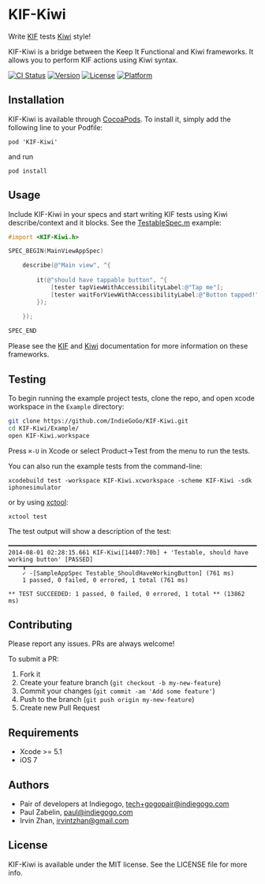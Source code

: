 # KIF-Kiwi

Write [KIF](https://github.com/kif-framework/KIF) tests [Kiwi](https://github.com/kiwi-bdd/Kiwi) style!

KIF-Kiwi is a bridge between the Keep It Functional and Kiwi frameworks.  It allows you to perform KIF actions using Kiwi syntax.

[![CI Status](http://img.shields.io/travis/IndieGoGo/KIF-Kiwi.svg?style=flat)](https://travis-ci.org/IndieGoGo/KIF-Kiwi)
[![Version](https://img.shields.io/cocoapods/v/KIF-Kiwi.svg?style=flat)](http://cocoadocs.org/docsets/KIF-Kiwi)
[![License](https://img.shields.io/cocoapods/l/KIF-Kiwi.svg?style=flat)](http://cocoadocs.org/docsets/KIF-Kiwi)
[![Platform](https://img.shields.io/cocoapods/p/KIF-Kiwi.svg?style=flat)](http://cocoadocs.org/docsets/KIF-Kiwi)

## Installation

KIF-Kiwi is available through [CocoaPods](http://cocoapods.org). To install
it, simply add the following line to your Podfile:

    pod 'KIF-Kiwi'

and run

    pod install

## Usage
Include KIF-Kiwi in your specs and start writing KIF tests using Kiwi describe/context and it blocks.  See the [TestableSpec.m](https://github.com/IndieGoGo/KIF-Kiwi/blob/master/Example/Tests/TestableSpec.m) example:
```objective-c
#import <KIF-Kiwi.h>

SPEC_BEGIN(MainViewAppSpec)

	describe(@"Main view", ^{
		
		it(@"should have tappable button", ^{
            [tester tapViewWithAccessibilityLabel:@"Tap me"];
            [tester waitForViewWithAccessibilityLabel:@"Button tapped!"];
		});

	});
	
SPEC_END
```

Please see the [KIF](https://github.com/kif-framework/KIF) and [Kiwi](https://github.com/kiwi-bdd/Kiwi) documentation for more information on these frameworks.

## Testing

To begin running the example project tests, clone the repo, and open xcode workspace in the `Example` directory:
```bash
git clone https://github.com/IndieGoGo/KIF-Kiwi.git
cd KIF-Kiwi/Example/
open KIF-Kiwi.workspace
```
Press ```⌘-U``` in Xcode or select Product->Test from the menu to run the tests.

You can also run the example tests from the command-line:
```
xcodebuild test -workspace KIF-Kiwi.xcworkspace -scheme KIF-Kiwi -sdk iphonesimulator
```
or by using [xctool](https://github.com/facebook/xctool):
```
xctool test
```
The test output will show a description of the test:
```
━━━━━━━━━━━━━━━━━━━━━━━━━━━━━━━━━━━━━━━━━━━━━━━━━━━━━━━━━━━━━━━━━━━━━━━━━━━━━━━━━━━━━━━━━━━━━
2014-08-01 02:28:15.661 KIF-Kiwi[14407:70b] + 'Testable, should have working button' [PASSED]
━━━━┳━━━━━━━━━━━━━━━━━━━━━━━━━━━━━━━━━━━━━━━━━━━━━━━━━━━━━━━━━━━━━━━━━━━━━━━━━━━━━━━━━━━━━━━━
    ✓ -[SampleAppSpec Testable_ShouldHaveWorkingButton] (761 ms)
    1 passed, 0 failed, 0 errored, 1 total (761 ms)

** TEST SUCCEEDED: 1 passed, 0 failed, 0 errored, 1 total ** (13862 ms)

```

## Contributing
Please report any issues.  PRs are always welcome!

To submit a PR:

1. Fork it
2. Create your feature branch (`git checkout -b my-new-feature`)
3. Commit your changes (`git commit -am 'Add some feature'`)
4. Push to the branch (`git push origin my-new-feature`)
5. Create new Pull Request


## Requirements

* Xcode >= 5.1
* iOS 7

## Authors

* Pair of developers at Indiegogo, tech+gogopair@indiegogo.com
* Paul Zabelin, paul@indiegogo.com
* Irvin Zhan, irvintzhan@gmail.com

## License

KIF-Kiwi is available under the MIT license. See the LICENSE file for more info.
